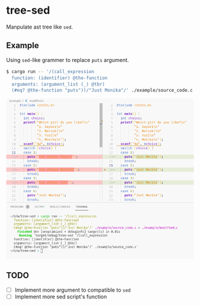 # tree-sed

Manpulate ast tree like `sed`.

## Example

Using `sed`-like grammer to replace `puts` argument.

```bash
$ cargo run -- '/(call_expression
  function: (identifier) @the-function
  arguments: (argument_list (_) @tbr)
  (#eq? @the-function "puts"))/"Just Monika"/' ./example/source_code.c
```

![Example](./example/Screenshot.png)

## TODO

- [ ] Implement more argument to compatible to `sed`
- [ ] Implement more sed script's function
